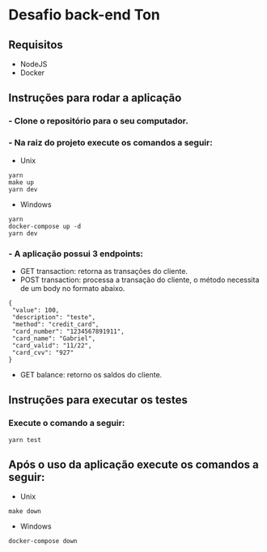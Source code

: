 # Desafio back-end Ton

## Requisitos
* NodeJS
* Docker

## Instruções para rodar a aplicação
### - Clone o repositório para o seu computador.
### - Na raiz do projeto execute os comandos a seguir:<br />

* Unix
 ```
yarn
make up
yarn dev
```
* Windows
 ```
yarn
docker-compose up -d
yarn dev
```
### - A aplicação possui 3 endpoints:
* GET transaction: retorna as transações do cliente.
* POST transaction: processa a transação do cliente, o método necessita de um body no formato abaixo.
 ```
{
  "value": 100,
  "description": "teste",
  "method": "credit_card",
  "card_number": "1234567891911",
  "card_name": "Gabriel",
  "card_valid": "11/22",
  "card_cvv": "927"
}
```
* GET balance: retorno os saldos do cliente.

## Instruções para executar os testes
### Execute o comando a seguir:<br />

 ```
yarn test
```

## Após o uso da aplicação execute os comandos a seguir:<br />

* Unix
 ```
make down
```
* Windows
 ```
docker-compose down
```
